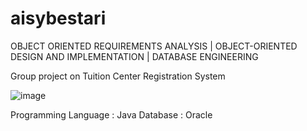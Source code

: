 # aisybestari 

OBJECT ORIENTED REQUIREMENTS ANALYSIS | OBJECT-ORIENTED DESIGN AND IMPLEMENTATION | DATABASE ENGINEERING

Group project on Tuition Center Registration System 

![image](https://user-images.githubusercontent.com/96141942/182679413-c4d883d1-ed8a-4f2d-a3f4-edd87bf8098e.png)


Programming Language : Java
Database : Oracle
